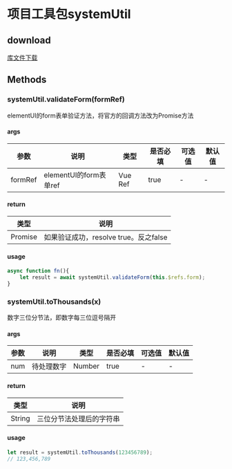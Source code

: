 # 项目工具包systemUtil
## download
[库文件下载](./js/tools/systemUtil.zip)
## Methods
### systemUtil.validateForm(formRef) 
elementUI的form表单验证方法，将官方的回调方法改为Promise方法
#### args
| 参数 |	说明 |类型 |是否必填 | 可选值	| 默认值 | 
| ---- | ---- |---- | ----   |----  | ---- |
| formRef | elementUI的form表单ref | Vue Ref | true | - | -  | 
#### return
| 类型 |	说明 |
| ---- | ---- |
| Promise | 如果验证成功，resolve true。反之false |
#### usage
```javascript
async function fn(){
    let result = await systemUtil.validateForm(this.$refs.form);
}
```

### systemUtil.toThousands(x)
数字三位分节法，即数字每三位逗号隔开
#### args
| 参数 |	说明 |类型 |是否必填 |可选值	| 默认值 | 
| ---- | ---- |---- | ----   |----  | ---- |
| num | 待处理数字 | Number | true | - | -  | 
#### return
| 类型 |	说明 |
| ---- | ---- |
| String | 三位分节法处理后的字符串 |
#### usage
```javascript
let result = systemUtil.toThousands(123456789);
// 123,456,789
```
